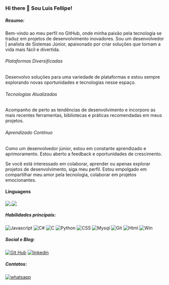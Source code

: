 ### Hi there 👋 Sou Luis Fellipe!
##### Resumo:
Bem-vindo ao meu perfil no GitHub, onde minha paixão pela tecnologia se traduz em projetos de desenvolvimento inovadores. Sou um desenvolvedor | analista de Sistemas Júnior, apaixonado por criar soluções que tornam a vida mais fácil e divertida.

###### Plataformas Diversificadas
Desenvolvo soluções para uma variedade de plataformas e estou sempre explorando novas oportunidades e tecnologias nesse espaço.

###### Tecnologias Atualizadas
Acompanho de perto as tendências de desenvolvimento e incorporo as mais recentes ferramentas, bibliotecas e práticas recomendadas em meus projetos.

###### Aprendizado Contínuo
Como um desenvolvedor júnior, estou em constante aprendizado e aprimoramento. Estou aberto a feedback e oportunidades de crescimento.

Se você está interessado em colaborar, aprender ou apenas explorar projetos de desenvolvimento, siga meu perfil. Estou empolgado em compartilhar meu amor pela tecnologia, colaborar em projetos emocionantes.

#### Linguagens
<a href="https://github.com/FellipeL99/github-readme-stats">
  <img align="center" src="https://github-readme-stats.vercel.app/api/top-langs/?username=FellipeL99&langs_count=10"/>
  </a>
  <a href="https://github.com/FellipeL99/github-readme-stats">
  <img align="center" src="https://github-readme-stats.vercel.app/api?username=FellipeL99&show_icons=true"/>
  </a>
  
##### Habilidades principais:
![Javascript](https://img.shields.io/badge/JavaScript-F7DF1E?style=for-the-badge&logo=javascript&logoColor=black)
![C#](https://img.shields.io/badge/C%23-239120?style=for-the-badge&logo=c-sharp&logoColor=white)
![C](https://img.shields.io/badge/C-00599C?style=for-the-badge&logo=c&logoColor=white)
![Python](https://img.shields.io/badge/Python-3776AB?style=for-the-badge&logo=python&logoColor=white)
![CSS](https://img.shields.io/badge/CSS-239120?&style=for-the-badge&logo=css3&logoColor=white)
![Mysql](https://img.shields.io/badge/MySQL-00000F?style=for-the-badge&logo=mysql&logoColor=white)
![Git](https://img.shields.io/badge/Git-E34F26?style=for-the-badge&logo=git&logoColor=white)
![Html](https://img.shields.io/badge/HTML-239120?style=for-the-badge&logo=html5&logoColor=white)
![Win](https://img.shields.io/badge/Windows-017AD7?style=for-the-badge&logo=windows&logoColor=white)

##### Social e Blog:
[![Git Hub](https://img.shields.io/badge/GitHub-100000?style=for-the-badge&logo=github&logoColor=whitee)](https://github.com/FellipeL99)
[![linkedin](https://img.shields.io/badge/LinkedIn-0077B5?style=for-the-badge&logo=linkedin&logoColor=white)](https://www.linkedin.com/in/gilbercs)
##### Contatos:
[![whatsapp](https://img.shields.io/badge/WhatsApp-25D366?style=for-the-badge&logo=whatsapp&logoColor=white)](https://api.whatsapp.com/send?phone=+5511986795372)

